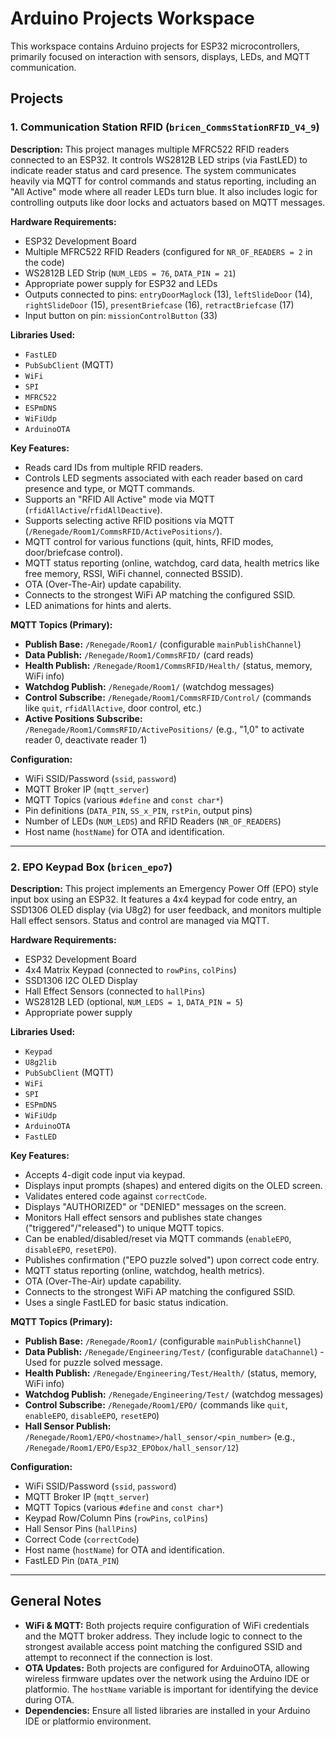 # Arduino Projects Workspace

This workspace contains Arduino projects for ESP32 microcontrollers, primarily focused on interaction with sensors, displays, LEDs, and MQTT communication.

## Projects

### 1. Communication Station RFID (`bricen_CommsStationRFID_V4_9`)

**Description:**
This project manages multiple MFRC522 RFID readers connected to an ESP32. It controls WS2812B LED strips (via FastLED) to indicate reader status and card presence. The system communicates heavily via MQTT for control commands and status reporting, including an "All Active" mode where all reader LEDs turn blue. It also includes logic for controlling outputs like door locks and actuators based on MQTT messages.

**Hardware Requirements:**
*   ESP32 Development Board
*   Multiple MFRC522 RFID Readers (configured for `NR_OF_READERS = 2` in the code)
*   WS2812B LED Strip (`NUM_LEDS = 76`, `DATA_PIN = 21`)
*   Appropriate power supply for ESP32 and LEDs
*   Outputs connected to pins: `entryDoorMaglock` (13), `leftSlideDoor` (14), `rightSlideDoor` (15), `presentBriefcase` (16), `retractBriefcase` (17)
*   Input button on pin: `missionControlButton` (33)

**Libraries Used:**
*   `FastLED`
*   `PubSubClient` (MQTT)
*   `WiFi`
*   `SPI`
*   `MFRC522`
*   `ESPmDNS`
*   `WiFiUdp`
*   `ArduinoOTA`

**Key Features:**
*   Reads card IDs from multiple RFID readers.
*   Controls LED segments associated with each reader based on card presence and type, or MQTT commands.
*   Supports an "RFID All Active" mode via MQTT (`rfidAllActive`/`rfidAllDeactive`).
*   Supports selecting active RFID positions via MQTT (`/Renegade/Room1/CommsRFID/ActivePositions/`).
*   MQTT control for various functions (quit, hints, RFID modes, door/briefcase control).
*   MQTT status reporting (online, watchdog, card data, health metrics like free memory, RSSI, WiFi channel, connected BSSID).
*   OTA (Over-The-Air) update capability.
*   Connects to the strongest WiFi AP matching the configured SSID.
*   LED animations for hints and alerts.

**MQTT Topics (Primary):**
*   **Publish Base:** `/Renegade/Room1/` (configurable `mainPublishChannel`)
*   **Data Publish:** `/Renegade/Room1/CommsRFID/` (card reads)
*   **Health Publish:** `/Renegade/Room1/CommsRFID/Health/` (status, memory, WiFi info)
*   **Watchdog Publish:** `/Renegade/Room1/` (watchdog messages)
*   **Control Subscribe:** `/Renegade/Room1/CommsRFID/Control/` (commands like `quit`, `rfidAllActive`, door control, etc.)
*   **Active Positions Subscribe:** `/Renegade/Room1/CommsRFID/ActivePositions/` (e.g., "1,0" to activate reader 0, deactivate reader 1)

**Configuration:**
*   WiFi SSID/Password (`ssid`, `password`)
*   MQTT Broker IP (`mqtt_server`)
*   MQTT Topics (various `#define` and `const char*`)
*   Pin definitions (`DATA_PIN`, `SS_x_PIN`, `rstPin`, output pins)
*   Number of LEDs (`NUM_LEDS`) and RFID Readers (`NR_OF_READERS`)
*   Host name (`hostName`) for OTA and identification.

---

### 2. EPO Keypad Box (`bricen_epo7`)

**Description:**
This project implements an Emergency Power Off (EPO) style input box using an ESP32. It features a 4x4 keypad for code entry, an SSD1306 OLED display (via U8g2) for user feedback, and monitors multiple Hall effect sensors. Status and control are managed via MQTT.

**Hardware Requirements:**
*   ESP32 Development Board
*   4x4 Matrix Keypad (connected to `rowPins`, `colPins`)
*   SSD1306 I2C OLED Display
*   Hall Effect Sensors (connected to `hallPins`)
*   WS2812B LED (optional, `NUM_LEDS = 1`, `DATA_PIN = 5`)
*   Appropriate power supply

**Libraries Used:**
*   `Keypad`
*   `U8g2lib`
*   `PubSubClient` (MQTT)
*   `WiFi`
*   `SPI`
*   `ESPmDNS`
*   `WiFiUdp`
*   `ArduinoOTA`
*   `FastLED`

**Key Features:**
*   Accepts 4-digit code input via keypad.
*   Displays input prompts (shapes) and entered digits on the OLED screen.
*   Validates entered code against `correctCode`.
*   Displays "AUTHORIZED" or "DENIED" messages on the screen.
*   Monitors Hall effect sensors and publishes state changes ("triggered"/"released") to unique MQTT topics.
*   Can be enabled/disabled/reset via MQTT commands (`enableEPO`, `disableEPO`, `resetEPO`).
*   Publishes confirmation ("EPO puzzle solved") upon correct code entry.
*   MQTT status reporting (online, watchdog, health metrics).
*   OTA (Over-The-Air) update capability.
*   Connects to the strongest WiFi AP matching the configured SSID.
*   Uses a single FastLED for basic status indication.

**MQTT Topics (Primary):**
*   **Publish Base:** `/Renegade/Room1/` (configurable `mainPublishChannel`)
*   **Data Publish:** `/Renegade/Engineering/Test/` (configurable `dataChannel`) - Used for puzzle solved message.
*   **Health Publish:** `/Renegade/Engineering/Test/Health/` (status, memory, WiFi info)
*   **Watchdog Publish:** `/Renegade/Engineering/Test/` (watchdog messages)
*   **Control Subscribe:** `/Renegade/Room1/EPO/` (commands like `quit`, `enableEPO`, `disableEPO`, `resetEPO`)
*   **Hall Sensor Publish:** `/Renegade/Room1/EPO/<hostname>/hall_sensor/<pin_number>` (e.g., `/Renegade/Room1/EPO/Esp32_EPObox/hall_sensor/12`)

**Configuration:**
*   WiFi SSID/Password (`ssid`, `password`)
*   MQTT Broker IP (`mqtt_server`)
*   MQTT Topics (various `#define` and `const char*`)
*   Keypad Row/Column Pins (`rowPins`, `colPins`)
*   Hall Sensor Pins (`hallPins`)
*   Correct Code (`correctCode`)
*   Host name (`hostName`) for OTA and identification.
*   FastLED Pin (`DATA_PIN`)

---

## General Notes

*   **WiFi & MQTT:** Both projects require configuration of WiFi credentials and the MQTT broker address. They include logic to connect to the strongest available access point matching the configured SSID and attempt to reconnect if the connection is lost.
*   **OTA Updates:** Both projects are configured for ArduinoOTA, allowing wireless firmware updates over the network using the Arduino IDE or platformio. The `hostName` variable is important for identifying the device during OTA.
*   **Dependencies:** Ensure all listed libraries are installed in your Arduino IDE or platformio environment.